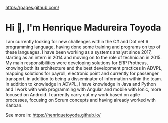 https://pages.github.com/
# Hi 👋, I'm Henrique Madureira Toyoda

I am currently looking for new challenges within the C# and Dot net 6 programming language, having done some training and programs on top of these languages. I have been working as a systems analyst since 2017, starting as an intern in 2014 and moving on to the role of technician in 2015. My main responsibilities were developing solutions for ERP Protheus, knowing both its architecture and the best development practices in ADVPL, mapping solutions for payroll, electronic point and currently for passenger transport, in addition to being a disseminator of information within the team. In addition to knowledge in ADVPL, I have knowledge in Java and Python and I work with web programming with Angular and mobile with Ionic, more focused on Android. I currently carry out my work based on agile processes, focusing on Scrum concepts and having already worked with Kanban.

See more in: https://henriquetoyoda.github.io/

